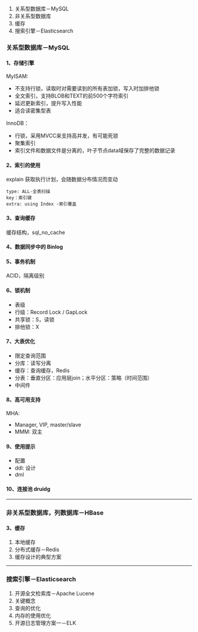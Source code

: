 1. 关系型数据库－MySQL
2. 非关系型数据库
3. 缓存
4. 搜索引擎－Elasticsearch


### 关系型数据库－MySQL
#### 1、存储引擎
MyISAM:
- 不支持行锁，读取时对需要读到的所有表加锁，写入时加排他锁
- 全文索引，支持BLOB和TEXT的前500个字符索引
- 延迟更新索引，提升写入性能
- 适合读密集型表

InnoDB：
- 行锁，采用MVCC来支持高并发，有可能死锁
- 聚集索引
- 索引文件和数据文件是分离的，叶子节点data域保存了完整的数据记录

#### 2、索引的使用
explain 获取执行计划，会随数据分布情况而变动
```
type: ALL-全表扫描
key：索引键
extra: using Index -索引覆盖
```

#### 3、查询缓存
缓存结构，sql_no_cache

#### 4、数据同步中的 Binlog
#### 5、事务机制
ACID，隔离级别

#### 6、锁机制
- 表级
- 行级：Record Lock / GapLock
- 共享锁：S，读锁
- 排他锁：X

#### 7、大表优化
- 限定查询范围
- 分库：读写分离
- 缓存：查询缓存，Redis
- 分表：垂直分区：应用层join；水平分区：策略（时间范围）
- 中间件

#### 8、高可用支持
MHA:
- Manager, VIP, master/slave
- MMM: 双主

#### 9、使用提示
- 配置
- ddl: 设计
- dml

#### 10、连接池 druidg

---
### 非关系型数据库，列数据库－HBase

#### 3、缓存
1. 本地缓存
2. 分布式缓存－Redis
3. 缓存设计的典型方案

---
### 搜索引擎－Elasticsearch
1. 开源全文检索库－Apache Lucene
2. 关键概念
3. 查询的优化
4. 内存的使用优化
5. 开源日志管理方案一－ELK
